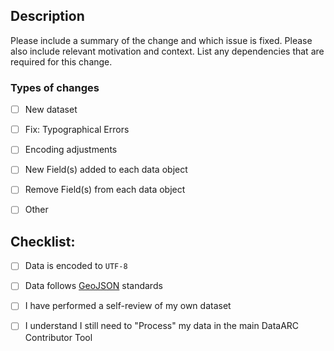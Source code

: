 ## Description

Please include a summary of the change and which issue is fixed. Please also include relevant motivation and context. List any dependencies that are required for this change.




### Types of changes

- [ ] New dataset
- [ ] Fix: Typographical Errors
- [ ] Encoding adjustments
- [ ] New Field(s) added to each data object
- [ ] Remove Field(s) from each data object
- [ ] Other


## Checklist:

- [ ] Data is encoded to `UTF-8`
- [ ] Data follows [GeoJSON](https://geojson.org/geojson-spec.html) standards
- [ ] I have performed a self-review of my own dataset
- [ ] I understand I still need to "Process" my data in the main DataARC Contributor Tool


